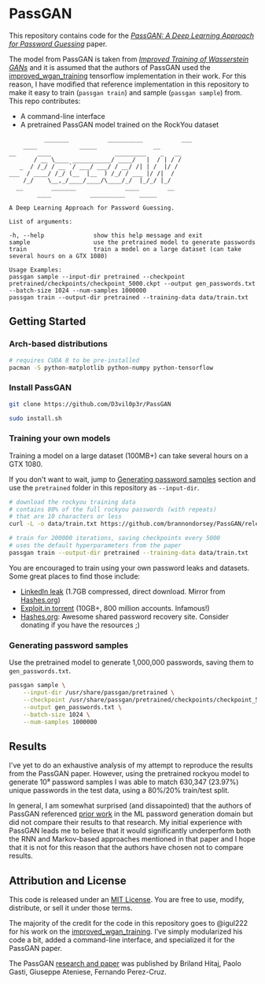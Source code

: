 # PassGAN

This repository contains code for the [_PassGAN: A Deep Learning Approach for Password Guessing_](https://arxiv.org/abs/1709.00440) paper. 

The model from PassGAN is taken from [_Improved Training of Wasserstein GANs_](https://arxiv.org/abs/1704.00028) and it is assumed that the authors of PassGAN used the [improved_wgan_training](https://github.com/igul222/improved_wgan_training) tensorflow implementation in their work. For this reason, I have modified that reference implementation in this repository to make it easy to train (`passgan train`) and sample (`passgan sample`) from. This repo contributes:

- A command-line interface
- A pretrained PassGAN model trained on the RockYou dataset

```
          _______           __________           ___
    ____            _____                __
__      ____                  _________    _   __
       / __ \____ ___________/ ____/   |  / | / /
   _  / /_/ / __ `/ ___/ ___/ / __/ /| | /  |/ / 
___  / ____/ /_/ (__  |__  ) /_/ / ___ |/ /|  /  
    /_/    \__,_/____/____/\____/_/  |_/_/ |_/   
  __        _______              ____        __
        ____           __________    _____

A Deep Learning Approach for Password Guessing.

List of arguments:

-h, --help              show this help message and exit
sample                  use the pretrained model to generate passwords
train                   train a model on a large dataset (can take several hours on a GTX 1080)

Usage Examples:
passgan sample --input-dir pretrained --checkpoint pretrained/checkpoints/checkpoint_5000.ckpt --output gen_passwords.txt --batch-size 1024 --num-samples 1000000
passgan train --output-dir pretrained --training-data data/train.txt
```

## Getting Started

### Arch-based distributions
```bash
# requires CUDA 8 to be pre-installed
pacman -S python-matplotlib python-numpy python-tensorflow
```

### Install PassGAN
```bash
git clone https://github.com/D3vil0p3r/PassGAN

sudo install.sh
```

### Training your own models

Training a model on a large dataset (100MB+) can take several hours on a GTX 1080.

If you don't want to wait, jump to [Generating password samples](https://github.com/D3vil0p3r/PassGAN/tree/main#generating-password-samples) section and use the `pretrained` folder in this repository as `--input-dir`.

```bash
# download the rockyou training data
# contains 80% of the full rockyou passwords (with repeats)
# that are 10 characters or less
curl -L -o data/train.txt https://github.com/brannondorsey/PassGAN/releases/download/data/rockyou-train.txt

# train for 200000 iterations, saving checkpoints every 5000
# uses the default hyperparameters from the paper
passgan train --output-dir pretrained --training-data data/train.txt
```

You are encouraged to train using your own password leaks and datasets. Some great places to find those include:

- [LinkedIn leak](https://github.com/brannondorsey/PassGAN/releases/download/data/68_linkedin_found_hash_plain.txt.zip) (1.7GB compressed, direct download. Mirror from [Hashes.org](https://hashes.org/leaks.php))
- [Exploit.in torrent](https://thepiratebay.org/torrent/16016494/exploit.in) (10GB+, 800 million accounts. Infamous!)
- [Hashes.org](https://hashes.org/leaks.php): Awesome shared password recovery site. Consider donating if you have the resources ;)

### Generating password samples

Use the pretrained model to generate 1,000,000 passwords, saving them to `gen_passwords.txt`.

```bash
passgan sample \
	--input-dir /usr/share/passgan/pretrained \
	--checkpoint /usr/share/passgan/pretrained/checkpoints/checkpoint_5000.ckpt \
	--output gen_passwords.txt \
	--batch-size 1024 \
	--num-samples 1000000
```

## Results

I've yet to do an exhaustive analysis of my attempt to reproduce the results from the PassGAN paper. However, using the pretrained rockyou model to generate 10⁸ password samples I was able to match 630,347 (23.97%) unique passwords in the test data, using a 80%/20% train/test split.

In general, I am somewhat surprised (and dissapointed) that the authors of PassGAN referenced [prior work](https://www.usenix.org/system/files/conference/usenixsecurity16/sec16_paper_melicher.pdf) in the ML password generation domain but did not compare their results to that research. My initial experience with PassGAN leads me to believe that it would significantly underperform both the RNN and Markov-based approaches mentioned in that paper and I hope that it is not for this reason that the authors have chosen not to compare results.

## Attribution and License

This code is released under an [MIT License](https://github.com/igul222/improved_wgan_training/blob/master/LICENSE). You are free to use, modify, distribute, or sell it under those terms. 

The majority of the credit for the code in this repository goes to @igul222 for his work on the [improved_wgan_training](https://github.com/igul222/improved_wgan_training). I've simply modularized his code a bit, added a command-line interface, and specialized it for the PassGAN paper.

The PassGAN [research and paper](https://arxiv.org/abs/1709.00440) was published by Briland Hitaj, Paolo Gasti, Giuseppe Ateniese, Fernando Perez-Cruz.
